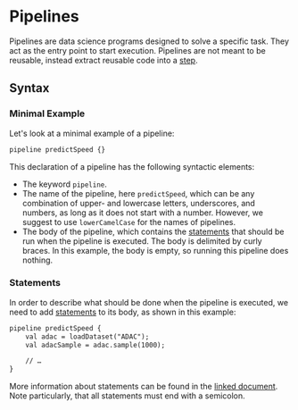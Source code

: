 # Pipelines

Pipelines are data science programs designed to solve a specific task. They act as the entry point to start execution. Pipelines are not meant to be reusable, instead extract reusable code into a [step][steps].

## Syntax

### Minimal Example

Let's look at a minimal example of a pipeline:

```txt
pipeline predictSpeed {}
```

This declaration of a pipeline has the following syntactic elements:

- The keyword `pipeline`.
- The name of the pipeline, here `predictSpeed`, which can be any combination of upper- and lowercase letters, underscores, and numbers, as long as it does not start with a number. However, we suggest to use `lowerCamelCase` for the names of pipelines.
- The body of the pipeline, which contains the [statements][statements] that should be run when the pipeline is executed. The body is delimited by curly braces. In this example, the body is empty, so running this pipeline does nothing.

### Statements

In order to describe what should be done when the pipeline is executed, we need to add [statements][statements] to its body, as shown in this example:

```txt
pipeline predictSpeed {
    val adac = loadDataset("ADAC");
    val adacSample = adac.sample(1000);

    // …
}
```

More information about statements can be found in the [linked document][statements]. Note particularly, that all statements must end with a semicolon.

[steps]: steps.md
[statements]: statements.md
